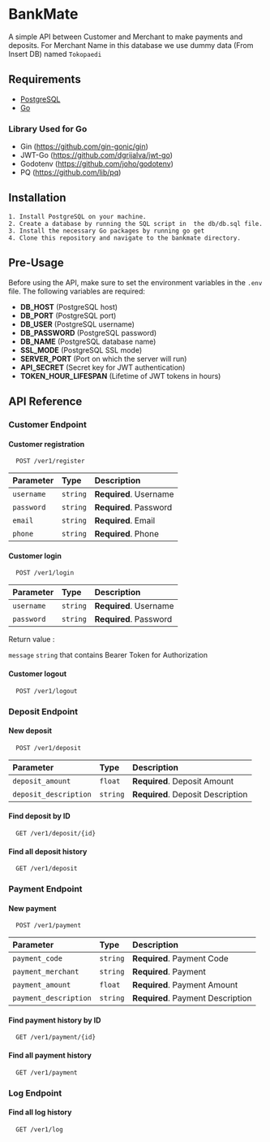 
# BankMate

A simple API between Customer and Merchant to make payments and deposits. For Merchant Name in this database we use dummy data (From Insert DB) named `Tokopaedi`

## Requirements

 - [PostgreSQL](https://www.postgresql.org/download/)
 - [Go](https://go.dev/doc/install)

### Library Used for Go
 - Gin (https://github.com/gin-gonic/gin)
 - JWT-Go (https://github.com/dgrijalva/jwt-go)
 - Godotenv (https://github.com/joho/godotenv)
 - PQ (https://github.com/lib/pq)
## Installation
    1. Install PostgreSQL on your machine.
    2. Create a database by running the SQL script in  the db/db.sql file.
    3. Install the necessary Go packages by running go get
    4. Clone this repository and navigate to the bankmate directory.
## Pre-Usage

Before using the API, make sure to set the environment variables in the `.env` file. The following variables are required:

 - **DB_HOST** (PostgreSQL host)
 - **DB_PORT** (PostgreSQL port)
 - **DB_USER** (PostgreSQL username)
 - **DB_PASSWORD** (PostgreSQL password)
 - **DB_NAME** (PostgreSQL database name)
 - **SSL_MODE** (PostgreSQL SSL mode)
 - **SERVER_PORT** (Port on which the server will run)
 - **API_SECRET** (Secret key for JWT authentication)
 - **TOKEN_HOUR_LIFESPAN** (Lifetime of JWT tokens in hours)
## API Reference

### Customer Endpoint

#### Customer registration

```http
  POST /ver1/register
```

| Parameter | Type     | Description                |
| :-------- | :------- | :------------------------- |
| `username` | `string` | **Required**. Username |
| `password` | `string` | **Required**. Password |
| `email` | `string` | **Required**. Email |
| `phone` | `string` | **Required**. Phone |

#### Customer login

```http
  POST /ver1/login
```

| Parameter | Type     | Description                |
| :-------- | :------- | :------------------------- |
| `username` | `string` | **Required**. Username |
| `password` | `string` | **Required**. Password |

Return value :

`message` `string` that contains Bearer Token for Authorization

#### Customer logout

```http
  POST /ver1/logout
```

### Deposit Endpoint

#### New deposit

```http
  POST /ver1/deposit
```

| Parameter | Type     | Description                |
| :-------- | :------- | :------------------------- |
| `deposit_amount` | `float` | **Required**. Deposit Amount |
| `deposit_description` | `string` | **Required**. Deposit Description |

#### Find deposit by ID

```http
  GET /ver1/deposit/{id}
```

#### Find all deposit history

```http
  GET /ver1/deposit
```

### Payment Endpoint

#### New payment

```http
  POST /ver1/payment
```

| Parameter | Type     | Description                |
| :-------- | :------- | :------------------------- |
| `payment_code` | `string` | **Required**. Payment Code |
| `payment_merchant` | `string` | **Required**. Payment |
| `payment_amount` | `float` | **Required**. Payment Amount |
| `payment_description` | `string` | **Required**. Payment Description |

#### Find payment history by ID

```http
  GET /ver1/payment/{id}
```

#### Find all payment history

```http
  GET /ver1/payment
```

### Log Endpoint

#### Find all log history

```http
  GET /ver1/log
```
